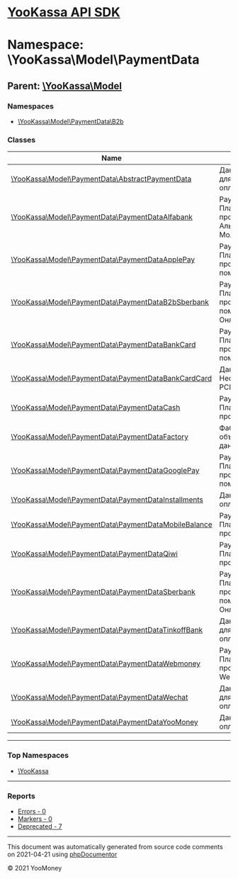 # [YooKassa API SDK](../home.md)

# Namespace: \YooKassa\Model\PaymentData
## Parent: [\YooKassa\Model](../namespaces/yookassa-model.md)
### Namespaces
* [\YooKassa\Model\PaymentData\B2b](../namespaces/yookassa-model-paymentdata-b2b.md)
### Classes
| Name | Summary |
| ---- | ------- |
| [\YooKassa\Model\PaymentData\AbstractPaymentData](../classes/YooKassa-Model-PaymentData-AbstractPaymentData.md) | Данные используемые для создания метода оплаты. |
| [\YooKassa\Model\PaymentData\PaymentDataAlfabank](../classes/YooKassa-Model-PaymentData-PaymentDataAlfabank.md) | PaymentDataAlfabank Платежные данные для проведения оплаты через Альфа Клик или Альфа Молнию. |
| [\YooKassa\Model\PaymentData\PaymentDataApplePay](../classes/YooKassa-Model-PaymentData-PaymentDataApplePay.md) | PaymentDataApplePay Платежные данные для проведения оплаты при помощи Apple Pay |
| [\YooKassa\Model\PaymentData\PaymentDataB2bSberbank](../classes/YooKassa-Model-PaymentData-PaymentDataB2bSberbank.md) | PaymentDataB2BSberbank Платежные данные для проведения оплаты при помощи Сбербанк Бизнес Онлайн. |
| [\YooKassa\Model\PaymentData\PaymentDataBankCard](../classes/YooKassa-Model-PaymentData-PaymentDataBankCard.md) | PaymentDataBankCard Платежные данные для проведения оплаты при помощи банковской карты |
| [\YooKassa\Model\PaymentData\PaymentDataBankCardCard](../classes/YooKassa-Model-PaymentData-PaymentDataBankCardCard.md) | Данные банковской карты Необходим при оплате PCI-DSS данными. |
| [\YooKassa\Model\PaymentData\PaymentDataCash](../classes/YooKassa-Model-PaymentData-PaymentDataCash.md) | PaymentDataCash Платежные данные для проведения оплаты Qiwi. |
| [\YooKassa\Model\PaymentData\PaymentDataFactory](../classes/YooKassa-Model-PaymentData-PaymentDataFactory.md) | Фабрика создания объекта платежных данных из массива |
| [\YooKassa\Model\PaymentData\PaymentDataGooglePay](../classes/YooKassa-Model-PaymentData-PaymentDataGooglePay.md) | PaymentDataGooglePay Платежные данные для проведения оплаты при помощи Google Pay. |
| [\YooKassa\Model\PaymentData\PaymentDataInstallments](../classes/YooKassa-Model-PaymentData-PaymentDataInstallments.md) | Данные для проведения оплаты по частям |
| [\YooKassa\Model\PaymentData\PaymentDataMobileBalance](../classes/YooKassa-Model-PaymentData-PaymentDataMobileBalance.md) | PaymentDataMobileBalance Платежные данные для проведения оплаты Qiwi. |
| [\YooKassa\Model\PaymentData\PaymentDataQiwi](../classes/YooKassa-Model-PaymentData-PaymentDataQiwi.md) | PaymentDataQiwi Платежные данные для проведения оплаты Qiwi. |
| [\YooKassa\Model\PaymentData\PaymentDataSberbank](../classes/YooKassa-Model-PaymentData-PaymentDataSberbank.md) | PaymentDataSberbank Платежные данные для проведения оплаты при помощи Сбербанк Онлайн. |
| [\YooKassa\Model\PaymentData\PaymentDataTinkoffBank](../classes/YooKassa-Model-PaymentData-PaymentDataTinkoffBank.md) | Данные используемые для создания метода оплаты. |
| [\YooKassa\Model\PaymentData\PaymentDataWebmoney](../classes/YooKassa-Model-PaymentData-PaymentDataWebmoney.md) | PaymentDataWebmoney Платежные данные для проведения оплаты Webmoney. |
| [\YooKassa\Model\PaymentData\PaymentDataWechat](../classes/YooKassa-Model-PaymentData-PaymentDataWechat.md) | Данные используемые для создания метода оплаты. |
| [\YooKassa\Model\PaymentData\PaymentDataYooMoney](../classes/YooKassa-Model-PaymentData-PaymentDataYooMoney.md) | Данные для проведения оплаты через ЮMoney |

---

### Top Namespaces

* [\YooKassa](../namespaces/yookassa.md)

---

### Reports
* [Errors - 0](../reports/errors.md)
* [Markers - 0](../reports/markers.md)
* [Deprecated - 7](../reports/deprecated.md)

---

This document was automatically generated from source code comments on 2021-04-21 using [phpDocumentor](http://www.phpdoc.org/)

&copy; 2021 YooMoney